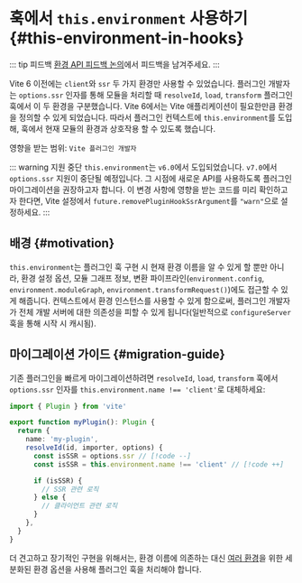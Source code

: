 # 훅에서 `this.environment` 사용하기 {#this-environment-in-hooks}

::: tip 피드백
[환경 API 피드백 논의](https://github.com/vitejs/vite/discussions/16358)에서 피드백을 남겨주세요.
:::

Vite 6 이전에는 `client`와 `ssr` 두 가지 환경만 사용할 수 있었습니다. 플러그인 개발자는 `options.ssr` 인자를 통해 모듈을 처리할 때 `resolveId`, `load`, `transform` 플러그인 훅에서 이 두 환경을 구분했습니다. Vite 6에서는 Vite 애플리케이션이 필요한만큼 환경을 정의할 수 있게 되었습니다. 따라서 플러그인 컨텍스트에 `this.environment`를 도입해, 훅에서 현재 모듈의 환경과 상호작용 할 수 있도록 했습니다.

영향을 받는 범위: `Vite 플러그인 개발자`

::: warning 지원 중단
`this.environment`는 `v6.0`에서 도입되었습니다. `v7.0`에서 `options.ssr` 지원이 중단될 예정입니다. 그 시점에 새로운 API를 사용하도록 플러그인 마이그레이션을 권장하고자 합니다. 이 변경 사항에 영향을 받는 코드를 미리 확인하고자 한다면, Vite 설정에서 `future.removePluginHookSsrArgument`를 `"warn"`으로 설정하세요.
:::

## 배경 {#motivation}

`this.environment`는 플러그인 훅 구현 시 현재 환경 이름을 알 수 있게 할 뿐만 아니라, 환경 설정 옵션, 모듈 그래프 정보, 변환 파이프라인(`environment.config`, `environment.moduleGraph`, `environment.transformRequest()`)에도 접근할 수 있게 해줍니다. 컨텍스트에서 환경 인스턴스를 사용할 수 있게 함으로써, 플러그인 개발자가 전체 개발 서버에 대한 의존성을 피할 수 있게 됩니다(일반적으로 `configureServer` 훅을 통해 시작 시 캐시됨).

## 마이그레이션 가이드 {#migration-guide}

기존 플러그인을 빠르게 마이그레이션하려면 `resolveId`, `load`, `transform` 훅에서 `options.ssr` 인자를 `this.environment.name !== 'client'`로 대체하세요:

```ts
import { Plugin } from 'vite'

export function myPlugin(): Plugin {
  return {
    name: 'my-plugin',
    resolveId(id, importer, options) {
      const isSSR = options.ssr // [!code --]
      const isSSR = this.environment.name !== 'client' // [!code ++]

      if (isSSR) {
        // SSR 관련 로직
      } else {
        // 클라이언트 관련 로직
      }
    },
  }
}
```

더 견고하고 장기적인 구현을 위해서는, 환경 이름에 의존하는 대신 [여러 환경](/guide/api-environment.html#accessing-the-current-environment-in-hooks)을 위한 세분화된 환경 옵션을 사용해 플러그인 훅을 처리해야 합니다.